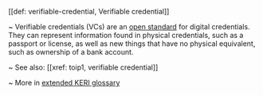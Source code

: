 [[def: verifiable-credential, Verifiable credential]]

~ Verifiable credentials (VCs) are an [open standard](https://en.wikipedia.org/wiki/Open_standard) for digital credentials. They can represent information found in physical credentials, such as a passport or license, as well as new things that have no physical equivalent, such as ownership of a bank account.

~ See also: [[xref: toip1, verifiable credential]]

~ More in <a href="https://weboftrust.github.io/WOT-terms/docs/glossary/verifiable-credential">extended KERI glossary</a>
